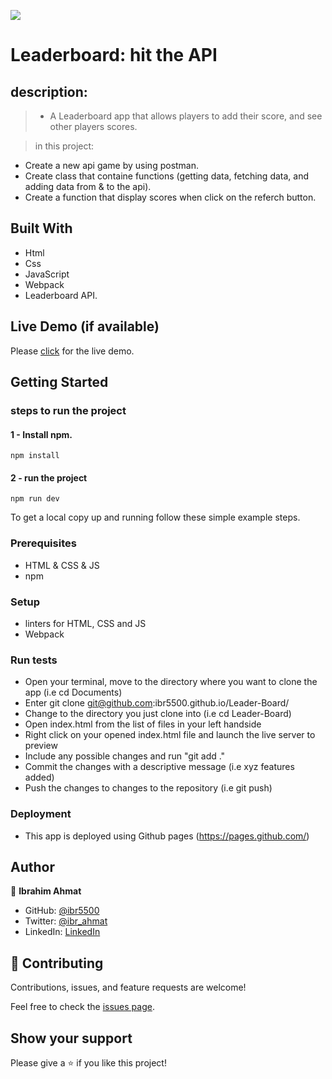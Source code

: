 ![](https://img.shields.io/badge/Microverse-blueviolet)

# Leaderboard: hit the API

## description: 

> - A Leaderboard app that allows players to add their score, and see other players scores.

> in this project:
- Create a new api game by using postman.
- Create class that containe functions (getting data, fetching data, and adding data from & to the api).
- Create a function that display scores when click on the referch button. 



## Built With 

- Html
- Css
- JavaScript
- Webpack
- Leaderboard API.


## Live Demo (if available)

Please [click](https://ibr5500.github.io/Leader-Board/) for the live demo.

## Getting Started
### steps to run the project
#### 1 - Install npm.
```
npm install
```

#### 2 - run the project 
```
npm run dev
```


To get a local copy up and running follow these simple example steps.

### Prerequisites
- HTML & CSS & JS
- npm 

### Setup
- linters for HTML, CSS and JS
- Webpack

### Run tests

- Open your terminal, move to the directory where you want to clone the app (i.e cd Documents) 
- Enter git clone git@github.com:ibr5500.github.io/Leader-Board/ 
- Change to the directory you just clone into (i.e cd Leader-Board)
- Open index.html from the list of files in your left handside
- Right click on your opened index.html file and launch the live server to preview
- Include any possible changes and run "git add ." 
- Commit the changes with a descriptive message (i.e xyz features added) 
- Push the changes to changes to the repository (i.e git push)

### Deployment
- This app is deployed using Github pages (https://pages.github.com/)

## Author

👤 **Ibrahim Ahmat**

- GitHub: [@ibr5500](https://github.com/ibr5500)
- Twitter: [@ibr_ahmat](https://twitter.com/ibr_ahmat)
- LinkedIn: [LinkedIn](https://www.linkedin.com/in/ibrahim-ahmat-b5513b1a6/)


## 🤝 Contributing

Contributions, issues, and feature requests are welcome!

Feel free to check the [issues page](../../issues/).

## Show your support

Please give a ⭐️ if you like this project!
